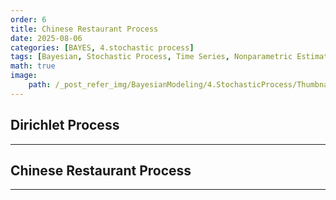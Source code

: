 ```yaml
---
order: 6
title: Chinese Restaurant Process
date: 2025-08-06
categories: [BAYES, 4.stochastic process]
tags: [Bayesian, Stochastic Process, Time Series, Nonparametric Estimation, Chinese Restaurant Process, Categorical Dist., Dirichlet Dist.]
math: true
image:
    path: /_post_refer_img/BayesianModeling/4.StochasticProcess/Thumbnail.jpg
---
```


## Dirichlet Process
-----

## Chinese Restaurant Process
-----